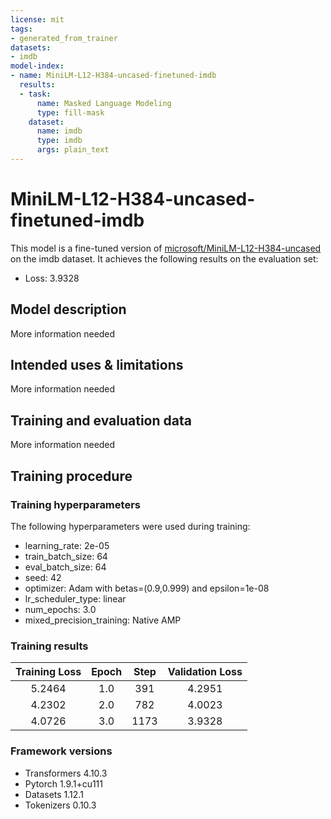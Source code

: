 ```yaml
---
license: mit
tags:
- generated_from_trainer
datasets:
- imdb
model-index:
- name: MiniLM-L12-H384-uncased-finetuned-imdb
  results:
  - task:
      name: Masked Language Modeling
      type: fill-mask
    dataset:
      name: imdb
      type: imdb
      args: plain_text
---
```


<!-- This model card has been generated automatically according to the information the Trainer had access to. You
should probably proofread and complete it, then remove this comment. -->

# MiniLM-L12-H384-uncased-finetuned-imdb

This model is a fine-tuned version of [microsoft/MiniLM-L12-H384-uncased](https://huggingface.co/microsoft/MiniLM-L12-H384-uncased) on the imdb dataset.
It achieves the following results on the evaluation set:
- Loss: 3.9328

## Model description

More information needed

## Intended uses & limitations

More information needed

## Training and evaluation data

More information needed

## Training procedure

### Training hyperparameters

The following hyperparameters were used during training:
- learning_rate: 2e-05
- train_batch_size: 64
- eval_batch_size: 64
- seed: 42
- optimizer: Adam with betas=(0.9,0.999) and epsilon=1e-08
- lr_scheduler_type: linear
- num_epochs: 3.0
- mixed_precision_training: Native AMP

### Training results

| Training Loss | Epoch | Step | Validation Loss |
|:-------------:|:-----:|:----:|:---------------:|
| 5.2464        | 1.0   | 391  | 4.2951          |
| 4.2302        | 2.0   | 782  | 4.0023          |
| 4.0726        | 3.0   | 1173 | 3.9328          |


### Framework versions

- Transformers 4.10.3
- Pytorch 1.9.1+cu111
- Datasets 1.12.1
- Tokenizers 0.10.3
